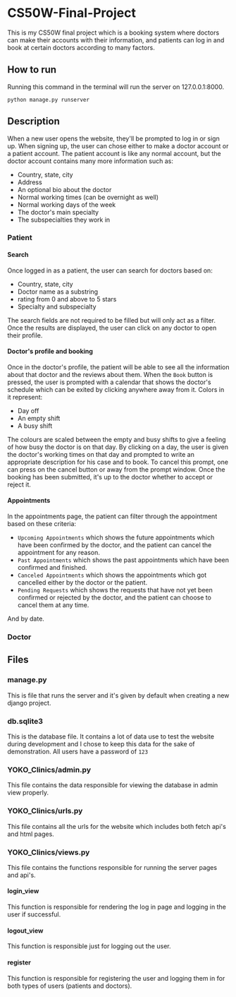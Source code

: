 # CS50W-Final-Project
This is my CS50W final project which is a booking system where doctors can make their accounts with their information, and patients can log in and book at certain doctors according to many factors.
## How to run
Running this command in the terminal will run the server on 127.0.0.1:8000.
```
python manage.py runserver
```
## Description
When a new user opens the website, they'll be prompted to log in or sign up. When signing up, the user can chose either to make a doctor account or a patient account. The patient account is like any normal account, but the doctor account contains many more information such as:
- Country, state, city
- Address
- An optional bio about the doctor
- Normal working times (can be overnight as well)
- Normal working days of the week
- The doctor's main specialty
- The subspecialties they work in
### Patient
#### Search
Once logged in as a patient, the user can search for doctors based on:
- Country, state, city
- Doctor name as a substring
- rating from 0 and above to 5 stars
- Specialty and subspecialty

The search fields are not required to be filled but will only act as a filter. Once the results are displayed, the user can click on any doctor to open their profile.
#### Doctor's profile and booking
Once in the doctor's profile, the patient will be able to see all the information about that doctor and the reviews about them. When the `Book` button is pressed, the user is prompted with a calendar that shows the doctor's schedule which can be exited by clicking anywhere away from it.
Colors in it represent:
- Day off
- An empty shift
- A busy shift

The colours are scaled between the empty and busy shifts to give a feeling of how busy the doctor is on that day. By clicking on a day, the user is given the doctor's working times on that day and prompted to write an appropriate description for his case and to book. To cancel this prompt, one can press on the cancel button or away from the prompt window. Once the booking has been submitted, it's up to the doctor whether to accept or reject it.
#### Appointments
In the appointments page, the patient can filter through the appointment based on these criteria:
- `Upcoming Appointments` which shows the future appointments which have been confirmed by the doctor, and the patient can cancel the appointment for any reason.
- `Past Appointments` which shows the past appointments which have been confirmed and finished.
- `Canceled Appointments` which shows the appointments which got cancelled either by the doctor or the patient.
- `Pending Requests` which shows the requests that have not yet been confirmed or rejected by the doctor, and the patient can choose to cancel them at any time.

And by date.
### Doctor
## Files
### manage.py
This is file that runs the server and it's given by default when creating a new django project.
### db.sqlite3
This is the database file. It contains a lot of data use to test the website during development and I chose to keep this data for the sake of demonstration. All users have a password of `123`
### YOKO_Clinics/admin.py
This file contains the data responsible for viewing the database in admin view properly.
### YOKO_Clinics/urls.py
This file contains all the urls for the website which includes both fetch api's and html pages.
### YOKO_Clinics/views.py
This file contains the functions responsible for running the server pages and api's.
#### login_view
This function is responsible for rendering the log in page and logging in the user if successful.
#### logout_view
This function is responsible just for logging out the user.
#### register
This function is responsible for registering the user and logging them in for both types of users (patients and doctors).
